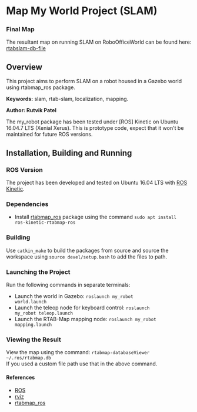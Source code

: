 # Map My World Project (SLAM)

### Final Map
The resultant map on running SLAM on RoboOfficeWorld can be found here: [rtabslam-db-file](https://drive.google.com/file/d/1J3LRk5MrrSiNusbP_XRIERLJIi04HPUA/view?usp=sharing)  

## Overview

This project aims to perform SLAM on a robot housed in a Gazebo world using rtabmap_ros package.

**Keywords:** slam, rtab-slam, localization, mapping.

**Author: Rutvik Patel<br />**

The my_robot package has been tested under [ROS] Kinetic on Ubuntu 16.04.7 LTS (Xenial Xerus).
This is prototype code, expect that it won't be maintained for future ROS versions.




## Installation, Building and Running

### ROS Version

The project has been developed and tested on Ubuntu 16.04 LTS with [ROS Kinetic](wiki.ros.org/kinetic/).

### Dependencies

- Install [rtabmap_ros](http://wiki.ros.org/rtabmap_ros) package using the command <code>sudo apt install ros-kinetic-rtabmap-ros</code>

### Building
Use <code>catkin_make</code> to build the packages from source and source the workspace using <code>source devel/setup.bash</code> to add the files to path.

### Launching the Project
Run the following commands in separate terminals:
- Launch the world in Gazebo: <code>roslaunch my_robot world.launch</code>
- Launch the teleop node for keyboard control: <code>roslaunch my_robot teleop.launch</code>
- Launch the RTAB-Map mapping node: <code>roslaunch my_robot mapping.launch</code>

### Viewing the Result
View the map using the command: <code>rtabmap-databaseViewer ~/.ros/rtabmap.db</code> <br>
If you used a custom file path use that in the above command.
<br>

#### References
- [ROS](wiki.ros.org/kinetic/)
- [rviz](http://wiki.ros.org/rviz)
- [rtabmap_ros](https://github.com/introlab/rtabmap_ros)
